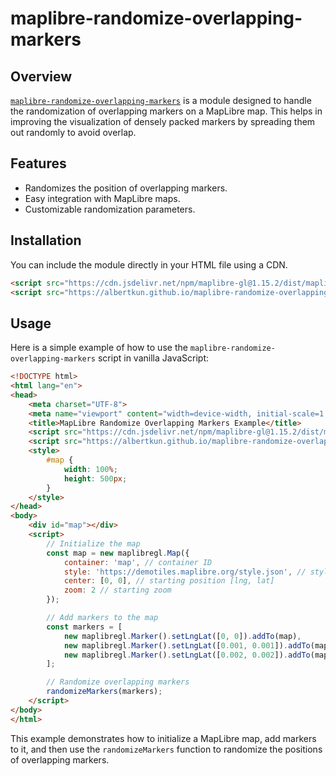# maplibre-randomize-overlapping-markers

## Overview
[`maplibre-randomize-overlapping-markers`](command:_github.copilot.openSymbolFromReferences?%5B%7B%22%24mid%22%3A1%2C%22path%22%3A%22%2Fc%3A%2FUsers%2Fhikou%2Frepos%2Fucla%2Fmaplibre-randomize-overlapping-markers%2FREADME.md%22%2C%22scheme%22%3A%22file%22%7D%2C%7B%22line%22%3A0%2C%22character%22%3A0%7D%5D "README.md") is a module designed to handle the randomization of overlapping markers on a MapLibre map. This helps in improving the visualization of densely packed markers by spreading them out randomly to avoid overlap.

## Features
- Randomizes the position of overlapping markers.
- Easy integration with MapLibre maps.
- Customizable randomization parameters.

## Installation
You can include the module directly in your HTML file using a CDN.

```html
<script src="https://cdn.jsdelivr.net/npm/maplibre-gl@1.15.2/dist/maplibre-gl.js"></script>
<script src="https://albertkun.github.io/maplibre-randomize-overlapping-markers/randomizeMarkers.js"></script>
```

## Usage
Here is a simple example of how to use the `maplibre-randomize-overlapping-markers` script in vanilla JavaScript:

```html
<!DOCTYPE html>
<html lang="en">
<head>
    <meta charset="UTF-8">
    <meta name="viewport" content="width=device-width, initial-scale=1.0">
    <title>MapLibre Randomize Overlapping Markers Example</title>
    <script src="https://cdn.jsdelivr.net/npm/maplibre-gl@1.15.2/dist/maplibre-gl.js"></script>
    <script src="https://albertkun.github.io/maplibre-randomize-overlapping-markers/randomizeMarkers.js"></script>
    <style>
        #map {
            width: 100%;
            height: 500px;
        }
    </style>
</head>
<body>
    <div id="map"></div>
    <script>
        // Initialize the map
        const map = new maplibregl.Map({
            container: 'map', // container ID
            style: 'https://demotiles.maplibre.org/style.json', // style URL
            center: [0, 0], // starting position [lng, lat]
            zoom: 2 // starting zoom
        });

        // Add markers to the map
        const markers = [
            new maplibregl.Marker().setLngLat([0, 0]).addTo(map),
            new maplibregl.Marker().setLngLat([0.001, 0.001]).addTo(map),
            new maplibregl.Marker().setLngLat([0.002, 0.002]).addTo(map)
        ];

        // Randomize overlapping markers
        randomizeMarkers(markers);
    </script>
</body>
</html>
```

This example demonstrates how to initialize a MapLibre map, add markers to it, and then use the `randomizeMarkers` function to randomize the positions of overlapping markers.